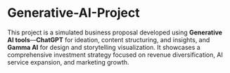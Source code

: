 # Generative-AI-Project
This project is a simulated business proposal developed using **Generative AI tools**—**ChatGPT** for ideation, content structuring, and insights, and **Gamma AI** for design and storytelling visualization. It showcases a comprehensive investment strategy focused on revenue diversification, AI service expansion, and marketing growth.
